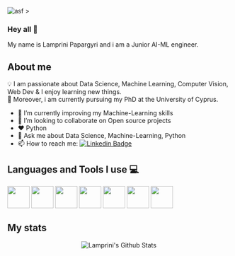 ![asf](https://media.giphy.com/media/L1R1tvI9svkIWwpVYr/giphy.gif) >

### Hey all 👋
My name is Lamprini Papargyri and i am a Junior AI-ML engineer.


## About me
:bulb: I am passionate about Data Science, Machine Learning, Computer Vision, Web Dev & I enjoy learning new things. <br/>
:closed_book: Moreover, i am currently pursuing my PhD at the University of Cyprus.

- 🌱 I’m currently improving my Machine-Learning skills
- 👬 I’m looking to collaborate on Open source projects
- ♥️ Python
- 💬 Ask me about Data Science, Machine-Learning, Python
- 📫 How to reach me: [![Linkedin Badge](https://img.shields.io/badge/-LinkedIn-blue?style=flat-square&logo=Linkedin&logoColor=white&link=https://www.https://www.linkedin.com/in/lamprini-papargyri-393bb2108/)](https://www.https://www.linkedin.com/in/lamprini-papargyri-393bb2108/)


## Languages and Tools I use :computer:
<code><a href="https://www.python.org/" target="_blank"><img height="50" src="https://www.vectorlogo.zone/logos/python/python-ar21.svg"></a></code>
<code><a href="http://html5.com/" target="_blank"><img height="50" src="https://www.vectorlogo.zone/logos/w3_html5/w3_html5-ar21.svg"></a></code>
<code><a href="https://www.javascript.com/" target="_blank"><img height="50" src="https://www.vectorlogo.zone/logos/javascript/javascript-ar21.svg"></a></code>
<code><a href="https://www.php.net/" target="_blank"><img height="50" src="https://www.vectorlogo.zone/logos/php/php-ar21.svg"></a></code>
<code><a href="https://git-scm.com/" target="_blank"><img height="50" src="https://www.vectorlogo.zone/logos/git-scm/git-scm-ar21.svg"></a></code>
<code><a href="https://github.com/" target="_blank"><img height="50" src="https://www.vectorlogo.zone/logos/github/github-ar21.svg"></a></code>
<code><a href="https://www.linux.org/" target="_blank"><img height="50" src="https://www.vectorlogo.zone/logos/linux/linux-ar21.svg"></a></code>

  
## My stats
<p align="center">
<img align="center" src="https://github-readme-stats.vercel.app/api?username=papargyri&show_icons=true&theme=radical" alt="Lamprini's Github Stats">
</p>  
